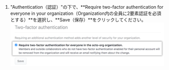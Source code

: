 1. "Authentication（認証）"の下で、**Require two-factor authentication for everyone in your organization（Organization内の全員に2要素認証を必須とする）**を選択し、**Save（保存）**をクリックしてください。 ![2FA必須のチェックボックス](/assets/images/help/organizations/require-2fa-checkbox.png)
